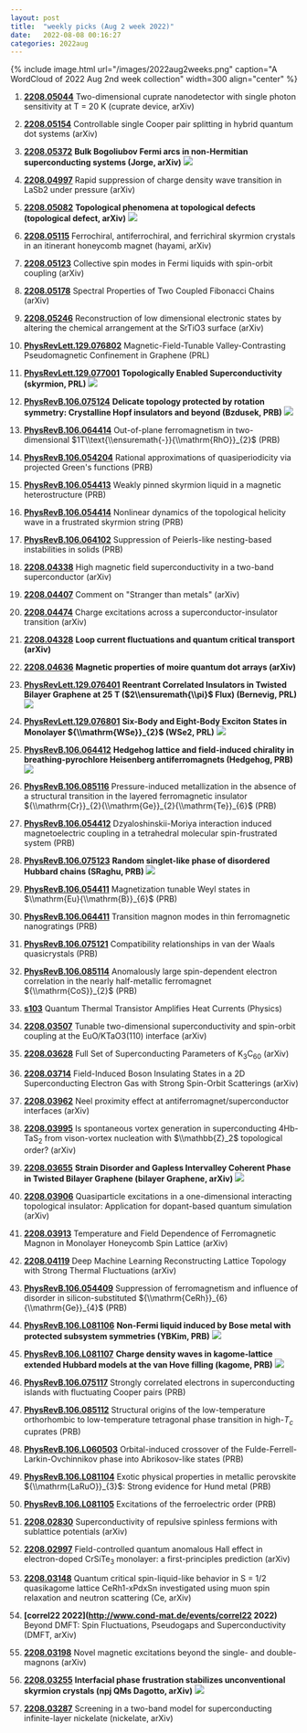 ```yaml
---
layout: post
title:  "weekly picks (Aug 2 week 2022)"
date:   2022-08-08 00:16:27
categories: 2022aug
---
```


{% include image.html url="/images/2022aug2weeks.png" caption="A WordCloud of 2022 Aug 2nd week collection" width=300 align="center" %}


1. **[2208.05044](http://arxiv.org/abs/2208.05044)** Two-dimensional cuprate nanodetector with single photon sensitivity at T = 20 K (cuprate device, arXiv)

1. **[2208.05154](http://arxiv.org/abs/2208.05154)** Controllable single Cooper pair splitting in hybrid quantum dot systems (arXiv)

1. **[2208.05372](http://arxiv.org/abs/2208.05372)** **Bulk Bogoliubov Fermi arcs in non-Hermitian superconducting systems (Jorge, arXiv)** ![](/images/2208.05372.pdf.jpg)

1. **[2208.04997](http://arxiv.org/abs/2208.04997)** Rapid suppression of charge density wave transition in LaSb2 under pressure (arXiv)

1. **[2208.05082](http://arxiv.org/abs/2208.05082)** **Topological phenomena at topological defects (topological defect, arXiv)** ![](/images/2208.05082.pdf.jpg)

1. **[2208.05115](http://arxiv.org/abs/2208.05115)** Ferrochiral, antiferrochiral, and ferrichiral skyrmion crystals in an itinerant honeycomb magnet (hayami, arXiv)

1. **[2208.05123](http://arxiv.org/abs/2208.05123)** Collective spin modes in Fermi liquids with spin-orbit coupling (arXiv)

1. **[2208.05178](http://arxiv.org/abs/2208.05178)** Spectral Properties of Two Coupled Fibonacci Chains (arXiv)

1. **[2208.05246](http://arxiv.org/abs/2208.05246)** Reconstruction of low dimensional electronic states by altering the chemical arrangement at the SrTiO3 surface (arXiv)


1. **[PhysRevLett.129.076802](https://link.aps.org/doi/10.1103/PhysRevLett.129.076802)** Magnetic-Field-Tunable Valley-Contrasting Pseudomagnetic Confinement in Graphene (PRL)

1. **[PhysRevLett.129.077001](https://link.aps.org/doi/10.1103/PhysRevLett.129.077001)** **Topologically Enabled Superconductivity (skyrmion, PRL)** ![](/images/PhysRevLett.129.077001.pdf.jpg)

1. **[PhysRevB.106.075124](https://link.aps.org/doi/10.1103/PhysRevB.106.075124)** **Delicate topology protected by rotation symmetry: Crystalline Hopf insulators and beyond (Bzdusek, PRB)** ![](/images/PhysRevB.106.075124.pdf.jpg)

1. **[PhysRevB.106.064414](https://link.aps.org/doi/10.1103/PhysRevB.106.064414)** Out-of-plane ferromagnetism in two-dimensional $1T\\text{\\ensuremath{-}}{\\mathrm{RhO}}_{2}$ (PRB)

1. **[PhysRevB.106.054204](https://link.aps.org/doi/10.1103/PhysRevB.106.054204)** Rational approximations of quasiperiodicity via projected Green's functions (PRB)

1. **[PhysRevB.106.054413](https://link.aps.org/doi/10.1103/PhysRevB.106.054413)** Weakly pinned skyrmion liquid in a magnetic heterostructure (PRB)

1. **[PhysRevB.106.054414](https://link.aps.org/doi/10.1103/PhysRevB.106.054414)** Nonlinear dynamics of the topological helicity wave in a frustrated skyrmion string (PRB)

1. **[PhysRevB.106.064102](https://link.aps.org/doi/10.1103/PhysRevB.106.064102)** Suppression of Peierls-like nesting-based instabilities in solids (PRB)


1. **[2208.04338](http://arxiv.org/abs/2208.04338)** High magnetic field superconductivity in a two-band superconductor (arXiv)

1. **[2208.04407](http://arxiv.org/abs/2208.04407)** Comment on "Stranger than metals" (arXiv)

1. **[2208.04474](http://arxiv.org/abs/2208.04474)** Charge excitations across a superconductor-insulator transition (arXiv)

1. **[2208.04328](http://arxiv.org/abs/2208.04328)** **Loop current fluctuations and quantum critical transport (arXiv)**

1. **[2208.04636](http://arxiv.org/abs/2208.04636)** **Magnetic properties of moire quantum dot arrays (arXiv)**




1. **[PhysRevLett.129.076401](https://link.aps.org/doi/10.1103/PhysRevLett.129.076401)** **Reentrant Correlated Insulators in Twisted Bilayer Graphene at 25 T ($2\\ensuremath{\\pi}$ Flux) (Bernevig, PRL)** ![](/images/PhysRevLett.129.076401.pdf.jpg)

1. **[PhysRevLett.129.076801](https://link.aps.org/doi/10.1103/PhysRevLett.129.076801)** **Six-Body and Eight-Body Exciton States in Monolayer ${\\mathrm{WSe}}_{2}$ (WSe2, PRL)** ![](/images/PhysRevLett.129.076801.pdf.jpg)

1. **[PhysRevB.106.064412](https://link.aps.org/doi/10.1103/PhysRevB.106.064412)** **Hedgehog lattice and field-induced chirality in breathing-pyrochlore Heisenberg antiferromagnets (Hedgehog, PRB)** ![](/images/PhysRevB.106.064412.pdf.jpg)

1. **[PhysRevB.106.085116](https://link.aps.org/doi/10.1103/PhysRevB.106.085116)** Pressure-induced metallization in the absence of a structural transition in the layered ferromagnetic insulator ${\\mathrm{Cr}}_{2}{\\mathrm{Ge}}_{2}{\\mathrm{Te}}_{6}$ (PRB)

1. **[PhysRevB.106.054412](https://link.aps.org/doi/10.1103/PhysRevB.106.054412)** Dzyaloshinskii-Moriya interaction induced magnetoelectric coupling in a tetrahedral molecular spin-frustrated system (PRB)

1. **[PhysRevB.106.075123](https://link.aps.org/doi/10.1103/PhysRevB.106.075123)** **Random singlet-like phase of disordered Hubbard chains (SRaghu, PRB)** ![](/images/PhysRevB.106.075123.pdf.jpg)

1. **[PhysRevB.106.054411](https://link.aps.org/doi/10.1103/PhysRevB.106.054411)** Magnetization tunable Weyl states in $\\mathrm{Eu}{\\mathrm{B}}_{6}$ (PRB)

1. **[PhysRevB.106.064411](https://link.aps.org/doi/10.1103/PhysRevB.106.064411)** Transition magnon modes in thin ferromagnetic nanogratings (PRB)

1. **[PhysRevB.106.075121](https://link.aps.org/doi/10.1103/PhysRevB.106.075121)** Compatibility relationships in van der Waals quasicrystals (PRB)

1. **[PhysRevB.106.085114](https://link.aps.org/doi/10.1103/PhysRevB.106.085114)** Anomalously large spin-dependent electron correlation in the nearly half-metallic ferromagnet ${\\mathrm{CoS}}_{2}$ (PRB)

1. **[s103](https://physics.aps.org/articles/v15/s103)** Quantum Thermal Transistor Amplifies Heat Currents (Physics)






1. **[2208.03507](http://arxiv.org/abs/2208.03507)** Tunable two-dimensional superconductivity and spin-orbit coupling at the EuO/KTaO3(110) interface (arXiv)

1. **[2208.03628](http://arxiv.org/abs/2208.03628)** Full Set of Superconducting Parameters of K$_3$C$_{60}$ (arXiv)

1. **[2208.03714](http://arxiv.org/abs/2208.03714)** Field-Induced Boson Insulating States in a 2D Superconducting Electron Gas with Strong Spin-Orbit Scatterings (arXiv)

1. **[2208.03962](http://arxiv.org/abs/2208.03962)** Neel proximity effect at antiferromagnet/superconductor interfaces (arXiv)

1. **[2208.03995](http://arxiv.org/abs/2208.03995)** Is spontaneous vortex generation in superconducting 4Hb-TaS$_2$ from vison-vortex nucleation with $\\mathbb{Z}_2$ topological order? (arXiv)

1. **[2208.03655](http://arxiv.org/abs/2208.03655)** **Strain Disorder and Gapless Intervalley Coherent Phase in Twisted Bilayer Graphene (bilayer Graphene, arXiv)** ![](/images/2208.03655.pdf.jpg)

1. **[2208.03906](http://arxiv.org/abs/2208.03906)** Quasiparticle excitations in a one-dimensional interacting topological insulator: Application for dopant-based quantum simulation (arXiv)

1. **[2208.03913](http://arxiv.org/abs/2208.03913)** Temperature and Field Dependence of Ferromagnetic Magnon in Monolayer Honeycomb Spin Lattice (arXiv)

1. **[2208.04119](http://arxiv.org/abs/2208.04119)** Deep Machine Learning Reconstructing Lattice Topology with Strong Thermal Fluctuations (arXiv)




1. **[PhysRevB.106.054409](https://link.aps.org/doi/10.1103/PhysRevB.106.054409)** Suppression of ferromagnetism and influence of disorder in silicon-substituted ${\\mathrm{CeRh}}_{6}{\\mathrm{Ge}}_{4}$ (PRB)

1. **[PhysRevB.106.L081106](https://link.aps.org/doi/10.1103/PhysRevB.106.L081106)** **Non-Fermi liquid induced by Bose metal with protected subsystem symmetries (YBKim, PRB)** ![](/images/PhysRevB.106.L081106.pdf.jpg)

1. **[PhysRevB.106.L081107](https://link.aps.org/doi/10.1103/PhysRevB.106.L081107)** **Charge density waves in kagome-lattice extended Hubbard models at the van Hove filling (kagome, PRB)** ![](/images/PhysRevB.106.L081107.pdf.jpg)

1. **[PhysRevB.106.075117](https://link.aps.org/doi/10.1103/PhysRevB.106.075117)** Strongly correlated electrons in superconducting islands with fluctuating Cooper pairs (PRB)

1. **[PhysRevB.106.085112](https://link.aps.org/doi/10.1103/PhysRevB.106.085112)** Structural origins of the low-temperature orthorhombic to low-temperature tetragonal phase transition in high-${T}_{c}$ cuprates (PRB)

1. **[PhysRevB.106.L060503](https://link.aps.org/doi/10.1103/PhysRevB.106.L060503)** Orbital-induced crossover of the Fulde-Ferrell-Larkin-Ovchinnikov phase into Abrikosov-like states (PRB)

1. **[PhysRevB.106.L081104](https://link.aps.org/doi/10.1103/PhysRevB.106.L081104)** Exotic physical properties in metallic perovskite ${\\mathrm{LaRuO}}_{3}$: Strong evidence for Hund metal (PRB)

1. **[PhysRevB.106.L081105](https://link.aps.org/doi/10.1103/PhysRevB.106.L081105)** Excitations of the ferroelectric order (PRB)



1. **[2208.02830](http://arxiv.org/abs/2208.02830)** Superconductivity of repulsive spinless fermions with sublattice potentials (arXiv)

1. **[2208.02997](http://arxiv.org/abs/2208.02997)** Field-controlled quantum anomalous Hall effect in electron-doped CrSiTe$_{ 3 }$ monolayer: a first-principles prediction (arXiv)

1. **[2208.03148](http://arxiv.org/abs/2208.03148)** Quantum critical spin-liquid-like behavior in S = 1/2 quasikagome lattice CeRh1-xPdxSn investigated using muon spin relaxation and neutron scattering (Ce, arXiv)

1. **[correl22 2022](http://www.cond-mat.de/events/correl22 2022)** Beyond DMFT: Spin Fluctuations, Pseudogaps and Superconductivity (DMFT, arXiv)

1. **[2208.03198](http://arxiv.org/abs/2208.03198)** Novel magnetic excitations beyond the single- and double-magnons (arXiv)

1. **[2208.03255](http://arxiv.org/abs/2208.03255)** **Interfacial phase frustration stabilizes unconventional skyrmion crystals (npj QMs Dagotto, arXiv)** ![](/images/s41535-022-00483-1.pdf.jpg)

1. **[2208.03287](http://arxiv.org/abs/2208.03287)** Screening in a two-band model for superconducting infinite-layer nickelate (nickelate, arXiv)
